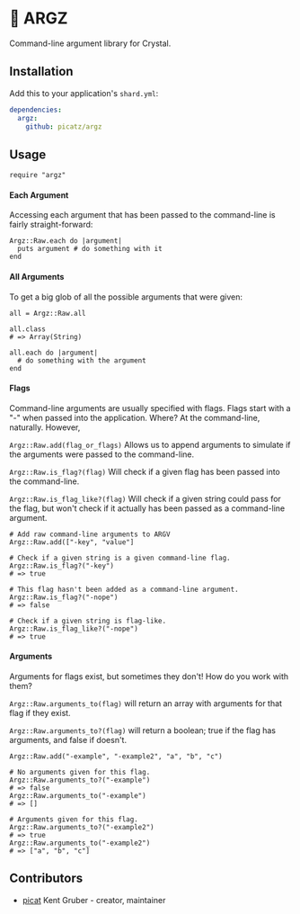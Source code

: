 # 🐉  ARGZ

Command-line argument library for Crystal.

## Installation

Add this to your application's `shard.yml`:

```yaml
dependencies:
  argz:
    github: picatz/argz
```

## Usage

```crystal
require "argz"
```

#### Each Argument

Accessing each argument that has been passed to the command-line is fairly straight-forward:

```crystal
Argz::Raw.each do |argument|
  puts argument # do something with it
end
```

#### All Arguments

To get a big glob of all the possible arguments that were given:

```crystal
all = Argz::Raw.all

all.class
# => Array(String)

all.each do |argument|
  # do something with the argument
end
```

#### Flags

Command-line arguments are usually specified with flags. Flags start with a "-" when passed into the application. Where? At the command-line, naturally. However, 

`Argz::Raw.add(flag_or_flags)` Allows us to append arguments to simulate if the arguments were passed to the command-line.

`Argz::Raw.is_flag?(flag)` Will check if a given flag has been passed into the command-line.

`Argz::Raw.is_flag_like?(flag)` Will check if a given string could pass for the flag, but won't check if it actually has been passed as a command-line argument.

```crystal
# Add raw command-line arguments to ARGV
Argz::Raw.add(["-key", "value"]

# Check if a given string is a given command-line flag.
Argz::Raw.is_flag?("-key")
# => true

# This flag hasn't been added as a command-line argument.
Argz::Raw.is_flag?("-nope")
# => false

# Check if a given string is flag-like.
Argz::Raw.is_flag_like?("-nope")
# => true
```

#### Arguments

Arguments for flags exist, but sometimes they don't! How do you work with them?

`Argz::Raw.arguments_to(flag)` will return an array with arguments for that flag if they exist.

`Argz::Raw.arguments_to?(flag)` will return a boolean; true if the flag has arguments, and false if doesn't.

```crystal
Argz::Raw.add("-example", "-example2", "a", "b", "c")

# No arguments given for this flag.
Argz::Raw.arguments_to?("-example")
# => false
Argz::Raw.arguments_to("-example")
# => []

# Arguments given for this flag.
Argz::Raw.arguments_to?("-example2")
# => true
Argz::Raw.arguments_to("-example2")
# => ["a", "b", "c"]
```

## Contributors

- [picat](https://github.com/picatz) Kent Gruber - creator, maintainer
